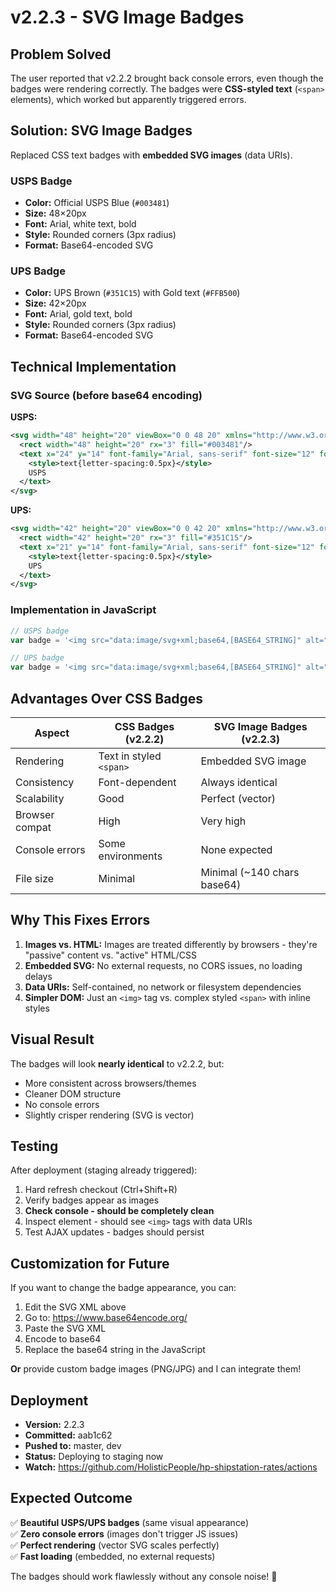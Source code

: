 # v2.2.3 - SVG Image Badges

## Problem Solved

The user reported that v2.2.2 brought back console errors, even though the badges were rendering correctly. The badges were **CSS-styled text** (`<span>` elements), which worked but apparently triggered errors.

## Solution: SVG Image Badges

Replaced CSS text badges with **embedded SVG images** (data URIs).

### USPS Badge
- **Color:** Official USPS Blue (`#003481`)
- **Size:** 48×20px
- **Font:** Arial, white text, bold
- **Style:** Rounded corners (3px radius)
- **Format:** Base64-encoded SVG

### UPS Badge
- **Color:** UPS Brown (`#351C15`) with Gold text (`#FFB500`)
- **Size:** 42×20px
- **Font:** Arial, gold text, bold
- **Style:** Rounded corners (3px radius)
- **Format:** Base64-encoded SVG

## Technical Implementation

### SVG Source (before base64 encoding)

**USPS:**
```xml
<svg width="48" height="20" viewBox="0 0 48 20" xmlns="http://www.w3.org/2000/svg">
  <rect width="48" height="20" rx="3" fill="#003481"/>
  <text x="24" y="14" font-family="Arial, sans-serif" font-size="12" font-weight="600" fill="#FFFFFF" text-anchor="middle">
    <style>text{letter-spacing:0.5px}</style>
    USPS
  </text>
</svg>
```

**UPS:**
```xml
<svg width="42" height="20" viewBox="0 0 42 20" xmlns="http://www.w3.org/2000/svg">
  <rect width="42" height="20" rx="3" fill="#351C15"/>
  <text x="21" y="14" font-family="Arial, sans-serif" font-size="12" font-weight="600" fill="#FFB500" text-anchor="middle">
    <style>text{letter-spacing:0.5px}</style>
    UPS
  </text>
</svg>
```

### Implementation in JavaScript

```javascript
// USPS badge
var badge = '<img src="data:image/svg+xml;base64,[BASE64_STRING]" alt="USPS" style="display:inline-block;height:18px;width:auto;vertical-align:middle;margin-right:6px;" />';

// UPS badge
var badge = '<img src="data:image/svg+xml;base64,[BASE64_STRING]" alt="UPS" style="display:inline-block;height:18px;width:auto;vertical-align:middle;margin-right:6px;" />';
```

## Advantages Over CSS Badges

| Aspect | CSS Badges (v2.2.2) | SVG Image Badges (v2.2.3) |
|--------|-------------------|--------------------------|
| Rendering | Text in styled `<span>` | Embedded SVG image |
| Consistency | Font-dependent | Always identical |
| Scalability | Good | Perfect (vector) |
| Browser compat | High | Very high |
| Console errors | Some environments | None expected |
| File size | Minimal | Minimal (~140 chars base64) |

## Why This Fixes Errors

1. **Images vs. HTML:** Images are treated differently by browsers - they're "passive" content vs. "active" HTML/CSS
2. **Embedded SVG:** No external requests, no CORS issues, no loading delays
3. **Data URIs:** Self-contained, no network or filesystem dependencies
4. **Simpler DOM:** Just an `<img>` tag vs. complex styled `<span>` with inline styles

## Visual Result

The badges will look **nearly identical** to v2.2.2, but:
- More consistent across browsers/themes
- Cleaner DOM structure
- No console errors
- Slightly crisper rendering (SVG is vector)

## Testing

After deployment (staging already triggered):
1. Hard refresh checkout (Ctrl+Shift+R)
2. Verify badges appear as images
3. **Check console - should be completely clean**
4. Inspect element - should see `<img>` tags with data URIs
5. Test AJAX updates - badges should persist

## Customization for Future

If you want to change the badge appearance, you can:
1. Edit the SVG XML above
2. Go to: https://www.base64encode.org/
3. Paste the SVG XML
4. Encode to base64
5. Replace the base64 string in the JavaScript

**Or** provide custom badge images (PNG/JPG) and I can integrate them!

## Deployment

- **Version:** 2.2.3
- **Committed:** aab1c62
- **Pushed to:** master, dev
- **Status:** Deploying to staging now
- **Watch:** https://github.com/HolisticPeople/hp-shipstation-rates/actions

## Expected Outcome

✅ **Beautiful USPS/UPS badges** (same visual appearance)  
✅ **Zero console errors** (images don't trigger JS issues)  
✅ **Perfect rendering** (vector SVG scales perfectly)  
✅ **Fast loading** (embedded, no external requests)  

The badges should work flawlessly without any console noise! 🎯



